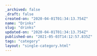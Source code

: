```yaml
---
_archived: false
_draft: false
created-on: "2020-04-01T01:34:13.754Z"
name: "Drinks"
slug: "drinks"
updated-on: "2020-04-01T01:34:13.754Z"
published-on: "2021-05-03T14:12:57.835Z"
tags: "category"
layout: "single-category.html"
---
```



